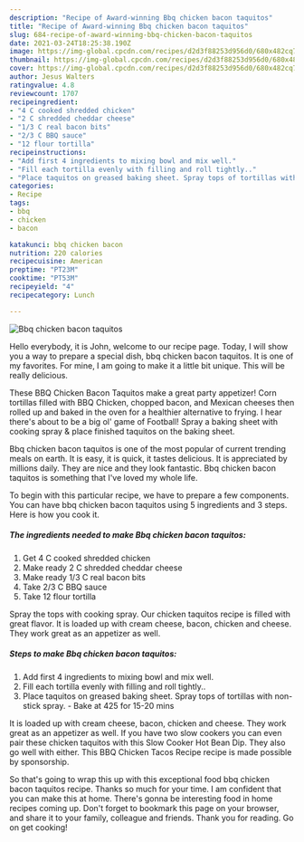 ```yaml
---
description: "Recipe of Award-winning Bbq chicken bacon taquitos"
title: "Recipe of Award-winning Bbq chicken bacon taquitos"
slug: 684-recipe-of-award-winning-bbq-chicken-bacon-taquitos
date: 2021-03-24T18:25:38.190Z
image: https://img-global.cpcdn.com/recipes/d2d3f88253d956d0/680x482cq70/bbq-chicken-bacon-taquitos-recipe-main-photo.jpg
thumbnail: https://img-global.cpcdn.com/recipes/d2d3f88253d956d0/680x482cq70/bbq-chicken-bacon-taquitos-recipe-main-photo.jpg
cover: https://img-global.cpcdn.com/recipes/d2d3f88253d956d0/680x482cq70/bbq-chicken-bacon-taquitos-recipe-main-photo.jpg
author: Jesus Walters
ratingvalue: 4.8
reviewcount: 1707
recipeingredient:
- "4 C cooked shredded chicken"
- "2 C shredded cheddar cheese"
- "1/3 C real bacon bits"
- "2/3 C BBQ sauce"
- "12 flour tortilla"
recipeinstructions:
- "Add first 4 ingredients to mixing bowl and mix well."
- "Fill each tortilla evenly with filling and roll tightly.."
- "Place taquitos on greased baking sheet. Spray tops of tortillas with non-stick spray. Bake at 425 for 15-20 mins"
categories:
- Recipe
tags:
- bbq
- chicken
- bacon

katakunci: bbq chicken bacon 
nutrition: 220 calories
recipecuisine: American
preptime: "PT23M"
cooktime: "PT53M"
recipeyield: "4"
recipecategory: Lunch

---
```



![Bbq chicken bacon taquitos](https://img-global.cpcdn.com/recipes/d2d3f88253d956d0/680x482cq70/bbq-chicken-bacon-taquitos-recipe-main-photo.jpg)

Hello everybody, it is John, welcome to our recipe page. Today, I will show you a way to prepare a special dish, bbq chicken bacon taquitos. It is one of my favorites. For mine, I am going to make it a little bit unique. This will be really delicious.

These BBQ Chicken Bacon Taquitos make a great party appetizer! Corn tortillas filled with BBQ Chicken, chopped bacon, and Mexican cheeses then rolled up and baked in the oven for a healthier alternative to frying. I hear there&#39;s about to be a big ol&#39; game of Football! Spray a baking sheet with cooking spray &amp; place finished taquitos on the baking sheet.

Bbq chicken bacon taquitos is one of the most popular of current trending meals on earth. It is easy, it is quick, it tastes delicious. It is appreciated by millions daily. They are nice and they look fantastic. Bbq chicken bacon taquitos is something that I've loved my whole life.


To begin with this particular recipe, we have to prepare a few components. You can have bbq chicken bacon taquitos using 5 ingredients and 3 steps. Here is how you cook it.

<!--inarticleads1-->

##### The ingredients needed to make Bbq chicken bacon taquitos:

1. Get 4 C cooked shredded chicken
1. Make ready 2 C shredded cheddar cheese
1. Make ready 1/3 C real bacon bits
1. Take 2/3 C BBQ sauce
1. Take 12 flour tortilla


Spray the tops with cooking spray. Our chicken taquitos recipe is filled with great flavor. It is loaded up with cream cheese, bacon, chicken and cheese. They work great as an appetizer as well. 

<!--inarticleads2-->

##### Steps to make Bbq chicken bacon taquitos:

1. Add first 4 ingredients to mixing bowl and mix well.
1. Fill each tortilla evenly with filling and roll tightly..
1. Place taquitos on greased baking sheet. Spray tops of tortillas with non-stick spray. - Bake at 425 for 15-20 mins


It is loaded up with cream cheese, bacon, chicken and cheese. They work great as an appetizer as well. If you have two slow cookers you can even pair these chicken taquitos with this Slow Cooker Hot Bean Dip. They also go well with either. This BBQ Chicken Tacos Recipe recipe is made possible by sponsorship. 

So that's going to wrap this up with this exceptional food bbq chicken bacon taquitos recipe. Thanks so much for your time. I am confident that you can make this at home. There's gonna be interesting food in home recipes coming up. Don't forget to bookmark this page on your browser, and share it to your family, colleague and friends. Thank you for reading. Go on get cooking!
